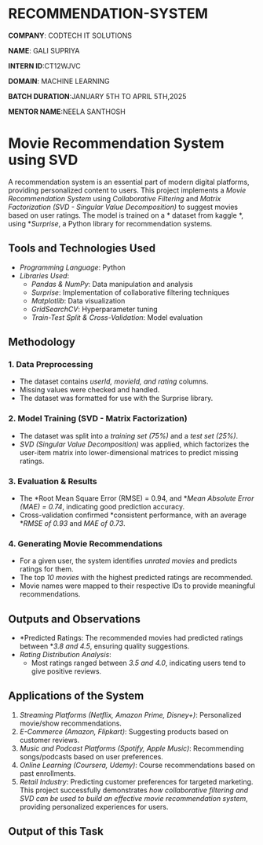 # RECOMMENDATION-SYSTEM

**COMPANY**: CODTECH IT SOLUTIONS

**NAME**: GALI SUPRIYA

**INTERN ID**:CT12WJVC

**DOMAIN**: MACHINE LEARNING

**BATCH DURATION**:JANUARY 5TH TO APRIL 5TH,2025

**MENTOR NAME**:NEELA SANTHOSH

# Movie Recommendation System using SVD
A recommendation system is an essential part of modern digital platforms, providing personalized content to users. This project implements a *Movie Recommendation System* using *Collaborative Filtering* and *Matrix Factorization (SVD - Singular Value Decomposition)* to suggest movies based on user ratings. The model is trained on a * dataset from kaggle *, using **Surprise*, a Python library for recommendation systems.

## Tools and Technologies Used
- *Programming Language*: Python  
- *Libraries Used*:  
  - *Pandas & NumPy*: Data manipulation and analysis  
  - *Surprise*: Implementation of collaborative filtering techniques  
  - *Matplotlib*: Data visualization  
  - *GridSearchCV*: Hyperparameter tuning  
  - *Train-Test Split & Cross-Validation*: Model evaluation  

## Methodology
### 1. Data Preprocessing
- The dataset contains *userId, movieId, and rating* columns.
- Missing values were checked and handled.
- The dataset was formatted for use with the Surprise library.

### 2. Model Training (SVD - Matrix Factorization)
- The dataset was split into a *training set (75%)* and a *test set (25%)*.
- *SVD (Singular Value Decomposition)* was applied, which factorizes the user-item matrix into lower-dimensional matrices to predict missing ratings.

### 3. Evaluation & Results
- The *Root Mean Square Error (RMSE) = 0.94, and **Mean Absolute Error (MAE) = 0.74*, indicating good prediction accuracy.
- Cross-validation confirmed *consistent performance, with an average **RMSE of 0.93* and *MAE of 0.73*.

### 4. Generating Movie Recommendations
- For a given user, the system identifies *unrated movies* and predicts ratings for them.
- The top *10 movies* with the highest predicted ratings are recommended.
- Movie names were mapped to their respective IDs to provide meaningful recommendations.

## Outputs and Observations
- *Predicted Ratings: The recommended movies had predicted ratings between **3.8 and 4.5*, ensuring quality suggestions.
- *Rating Distribution Analysis*:
  - Most ratings ranged between *3.5 and 4.0*, indicating users tend to give positive reviews.                      
## Applications of the System
1. *Streaming Platforms (Netflix, Amazon Prime, Disney+)*: Personalized movie/show recommendations.
2. *E-Commerce (Amazon, Flipkart)*: Suggesting products based on customer reviews.
3. *Music and Podcast Platforms (Spotify, Apple Music)*: Recommending songs/podcasts based on user preferences.
4. *Online Learning (Coursera, Udemy)*: Course recommendations based on past enrollments.
5. *Retail Industry*: Predicting customer preferences for targeted marketing.
This project successfully demonstrates *how collaborative filtering and SVD can be used to build an effective movie recommendation system*, providing personalized experiences for users.

## Output of this Task

